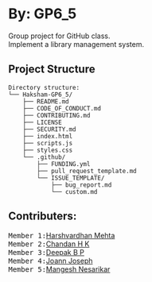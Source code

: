 # By: GP6_5

Group project for GitHub class.<br>
Implement a library management system.<br>

## Project Structure

```plaintext
Directory structure:
└── Haksham-GP6_5/
    ├── README.md
    ├── CODE_OF_CONDUCT.md
    ├── CONTRIBUTING.md
    ├── LICENSE
    ├── SECURITY.md
    ├── index.html
    ├── scripts.js
    ├── styles.css
    └── .github/
        ├── FUNDING.yml
        ├── pull_request_template.md
        └── ISSUE_TEMPLATE/
            ├── bug_report.md
            └── custom.md
```

## Contributers:

<kbd>Member 1:</kbd>[Harshvardhan Mehta](https://github.com/Haksham)<br>
<kbd>Member 2:</kbd>[Chandan H K](https://github.com/chandanhk304)<br>
<kbd>Member 3:</kbd>[Deepak B P](https://github.com/bpdeepak)<br>
<kbd>Member 4:</kbd>[Joann Joseph](https://github.com/joannjoseph23)<br>
<kbd>Member 5:</kbd>[Mangesh Nesarikar](https://github.com/xxMangeshxx)<br>

